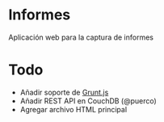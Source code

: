 Informes
========

Aplicación web para la captura de informes

# Todo

* Añadir soporte de [Grunt.js](http://gruntjs.com)
* Añadir REST API en CouchDB (@puerco)
* Agregar archivo HTML principal
